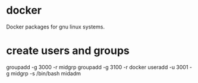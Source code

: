 # docker
Docker packages for gnu linux systems.

# create users and groups
groupadd -g 3000 -r midgrp
groupadd -g 3100 -r docker
useradd -u 3001 -g midgrp -s /bin/bash midadm

